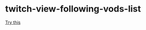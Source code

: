 # twitch-view-following-vods-list

[Try this](https://ynntk4815.github.io/twitch-view-following-vods-list/main.html)
